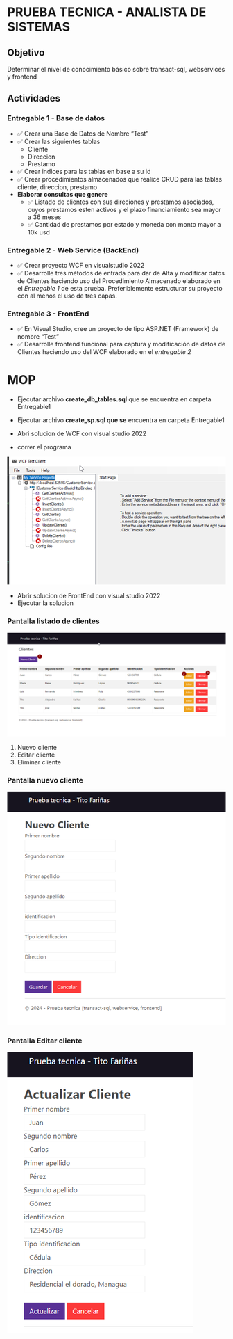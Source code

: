 # PRUEBA TECNICA - ANALISTA DE SISTEMAS

## Objetivo

Determinar el nivel de conocimiento básico sobre transact-sql, webservices y frontend

## Actividades

### Entregable 1 - Base de datos

- ✅ Crear una Base de Datos de Nombre “Test”
- ✅ Crear las siguientes tablas
  - Cliente
  - Direccion
  - Prestamo
- ✅ Crear indices para las tablas en base a su id
- ✅ Crear procedimientos almacenados que realice CRUD para las tablas cliente, direccion, prestamo
- **Elaborar consultas que genere**
  - ✅ Listado de clientes con sus direciones y prestamos asociados, cuyos prestamos esten activos y el plazo financiamiento sea mayor a 36 meses
  - ✅ Cantidad de prestamos por estado y moneda con monto mayor a 10k usd

### Entregable 2 - Web Service (BackEnd)

- ✅ Crear proyecto WCF en visualstudio 2022
- ✅ Desarrolle tres métodos de entrada para dar de Alta y modificar datos de Clientes haciendo uso del Procedimiento Almacenado elaborado en el _Entregable 1_ de esta prueba. Preferiblemente estructurar su proyecto con al menos el uso de tres capas.

### Entregable 3 - FrontEnd

- ✅ En Visual Studio, cree un proyecto de tipo ASP.NET (Framework) de nombre “Test”
- ✅ Desarrolle frontend funcional para captura y modificación de datos de Clientes haciendo uso del WCF elaborado en el _entregable 2_

# MOP

- Ejecutar archivo **create_db_tables.sql** que se encuentra en carpeta Entregable1
- Ejecutar archivo **create_sp.sql que se** encuentra en carpeta Entregable1

- Abri solucion de WCF con visual studio 2022
- correr el programa

![alt text](image.png)

- Abrir solucion de FrontEnd con visual studio 2022
- Ejecutar la solucion

### Pantalla listado de clientes

![alt text](image-3.png)

1. Nuevo cliente
2. Editar cliente
3. Eliminar cliente

### Pantalla nuevo cliente

![alt text](image-2.png)

### Pantalla Editar cliente

![alt text](image-4.png)
